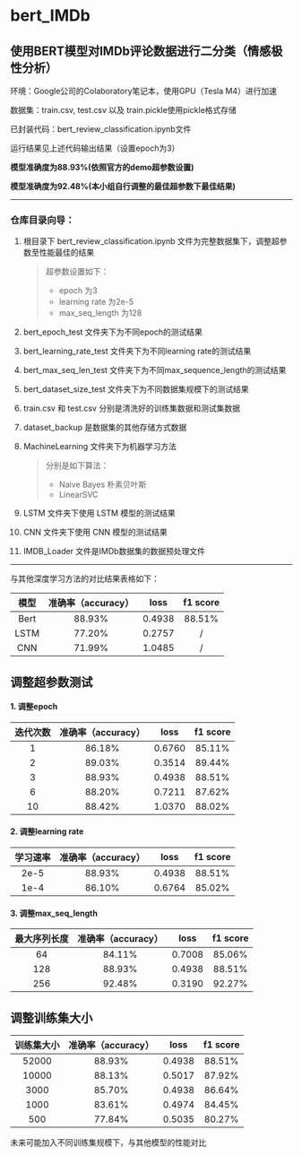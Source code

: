 # bert_IMDb

## 使用BERT模型对IMDb评论数据进行二分类（情感极性分析）
环境：Google公司的Colaboratory笔记本，使用GPU（Tesla M4）进行加速

数据集：train.csv, test.csv 以及 train.pickle使用pickle格式存储

已封装代码：bert_review_classification.ipynb文件

运行结果见上述代码输出结果（设置epoch为3）

**模型准确度为88.93%(依照官方的demo超参数设置)**

**模型准确度为92.48%(本小组自行调整的最佳超参数下最佳结果)**

---

### 仓库目录向导：

1. 根目录下 bert_review_classification.ipynb 文件为完整数据集下，调整超参数至性能最佳的结果

   > 超参数设置如下：
   >
   > * epoch 为3
   > * learning rate 为2e-5
   > * max_seq_length 为128

2. bert_epoch_test 文件夹下为不同epoch的测试结果

3. bert_learning_rate_test 文件夹下为不同learning rate的测试结果

4. bert_max_seq_len_test 文件夹下为不同max_sequence_length的测试结果

5. bert_dataset_size_test 文件夹下为不同数据集规模下的测试结果

6. train.csv 和 test.csv 分别是清洗好的训练集数据和测试集数据

7. dataset_backup 是数据集的其他存储方式数据

8. MachineLearning 文件夹下为机器学习方法

   > 分别是如下算法：
   >
   > * Naive Bayes 朴素贝叶斯
   > * LinearSVC 

9. LSTM 文件夹下使用 LSTM 模型的测试结果
10. CNN   文件夹下使用 CNN  模型的测试结果
11. IMDB_Loader 文件是IMDb数据集的数据预处理文件

---

与其他深度学习方法的对比结果表格如下：

| 模型 | 准确率（accuracy） |  loss  | f1 score |
| :--: | :----------------: | :----: | :------: |
| Bert |       88.93%       | 0.4938 |  88.51%  |
| LSTM |       77.20%       | 0.2757 |    /     |
| CNN  |       71.99%       | 1.0485 |    /     |



## 调整超参数测试

#### 1. 调整epoch

| 迭代次数 | 准确率（accuracy） |  loss  | f1 score |
| :------: | :----------------: | :----: | :------: |
|    1     |       86.18%       | 0.6760 |  85.11%  |
|    2     |       89.03%       | 0.3514 |  89.44%  |
|    3     |       88.93%       | 0.4938 |  88.51%  |
|    6     |       88.20%       | 0.7211 |  87.62%  |
|    10    |       88.42%       | 1.0370 |  88.02%  |

#### 2. 调整learning rate

| 学习速率 | 准确率（accuracy） |  loss  | f1 score |
| :------: | :----------------: | :----: | :------: |
|   2e-5   |       88.93%       | 0.4938 |  88.51%  |
|   1e-4   |       86.10%       | 0.6764 |  85.02%  |

#### 3. 调整max_seq_length

| 最大序列长度 | 准确率（accuracy） |  loss  | f1 score |
| :----------: | :----------------: | :----: | :------: |
|      64      |       84.11%       | 0.7008 |  85.06%  |
|     128      |       88.93%       | 0.4938 |  88.51%  |
|     256      |       92.48%       | 0.3190 |  92.27%  |



## 调整训练集大小

| 训练集大小 | 准确率（accuracy） |  loss  | f1 score |
| :--------: | :----------------: | :----: | :------: |
|   52000    |       88.93%       | 0.4938 |  88.51%  |
|   10000    |       88.13%       | 0.5017 |  87.92%  |
|    3000    |       85.70%       | 0.4938 |  86.64%  |
|    1000    |       83.61%       | 0.4974 |  84.45%  |
|    500     |       77.84%       | 0.5035 |  80.27%  |

未来可能加入不同训练集规模下，与其他模型的性能对比